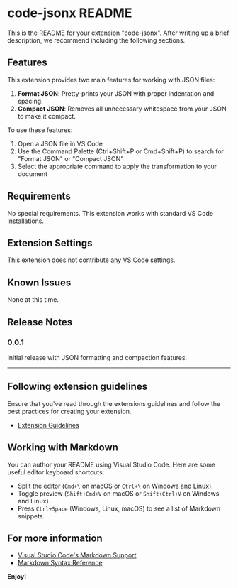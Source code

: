 # code-jsonx README

This is the README for your extension "code-jsonx". After writing up a brief description, we recommend including the following sections.

## Features

This extension provides two main features for working with JSON files:

1. **Format JSON**: Pretty-prints your JSON with proper indentation and spacing.
2. **Compact JSON**: Removes all unnecessary whitespace from your JSON to make it compact.

To use these features:
1. Open a JSON file in VS Code
2. Use the Command Palette (Ctrl+Shift+P or Cmd+Shift+P) to search for "Format JSON" or "Compact JSON"
3. Select the appropriate command to apply the transformation to your document

## Requirements

No special requirements. This extension works with standard VS Code installations.

## Extension Settings

This extension does not contribute any VS Code settings.

## Known Issues

None at this time.

## Release Notes

### 0.0.1

Initial release with JSON formatting and compaction features.

---

## Following extension guidelines

Ensure that you've read through the extensions guidelines and follow the best practices for creating your extension.

* [Extension Guidelines](https://code.visualstudio.com/api/references/extension-guidelines)

## Working with Markdown

You can author your README using Visual Studio Code. Here are some useful editor keyboard shortcuts:

* Split the editor (`Cmd+\` on macOS or `Ctrl+\` on Windows and Linux).
* Toggle preview (`Shift+Cmd+V` on macOS or `Shift+Ctrl+V` on Windows and Linux).
* Press `Ctrl+Space` (Windows, Linux, macOS) to see a list of Markdown snippets.

## For more information

* [Visual Studio Code's Markdown Support](http://code.visualstudio.com/docs/languages/markdown)
* [Markdown Syntax Reference](https://help.github.com/articles/markdown-basics/)

**Enjoy!**
